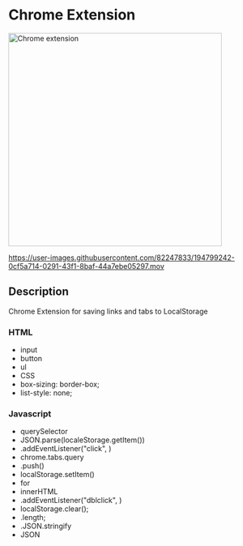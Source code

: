 # Chrome Extension


[<img width="421" alt="Chrome extension" src="https://user-images.githubusercontent.com/82247833/194799240-77ac390a-9b3a-48f3-a6c4-a9df03f0f1a7.png">](https://frontendella.github.io/Chrome-Extension/)

https://user-images.githubusercontent.com/82247833/194799242-0cf5a714-0291-43f1-8baf-44a7ebe05297.mov


## Description

Chrome Extension for saving links and tabs to LocalStorage

### HTML

* input
* button
* ul
* CSS
* box-sizing: border-box;
* list-style: none;


### Javascript

* querySelector
* JSON.parse(localeStorage.getItem())
* .addEventListener("click", )
* chrome.tabs.query
* .push()
* localStorage.setItem()
* for
* innerHTML
* .addEventListener("dblclick", )
* localStorage.clear();
* .length;
* .JSON.stringify
* JSON

